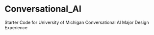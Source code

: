 # Conversational_AI
Starter Code for University of Michigan Conversational AI Major Design Experience
